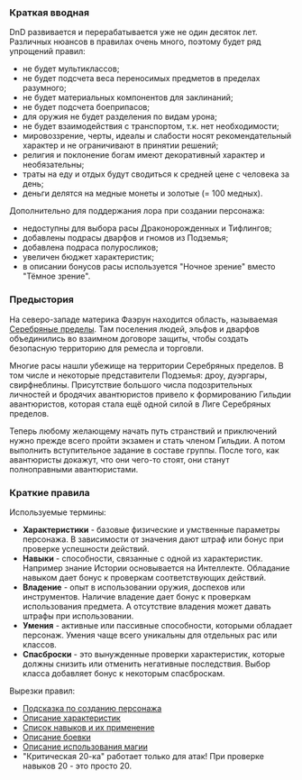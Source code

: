 
### Краткая вводная
DnD развивается и перерабатывается уже не один десяток лет. Различных нюансов в правилах очень много, поэтому будет ряд упрощений правил:
- не будет мультиклассов;
- не будет подсчета веса переносимых предметов в пределах разумного;
- не будет материальных компонентов для заклинаний;
- не будет подсчета боеприпасов;
- для оружия не будет разделения по видам урона;
- не будет взаимодействия с транспортом, т.к. нет необходимости;
- мировоззрение, черты, идеалы и слабости носят рекомендательный характер и не ограничивают в принятии решений;
- религия и поклонение богам имеют декоративный характер и необязательны;
- траты на еду и отдых будут сводиться к средней цене с человека за день;
- деньги делятся на медные монеты и золотые (= 100 медных).

Дополнительно для поддержания лора при создании персонажа:
- недоступны для выбора расы Драконорожденных и Тифлингов;
- добавлены подрасы дварфов и гномов из Подземья;
- добавлена подраса полуросликов;
- увеличен бюджет характеристик;
- в описании бонусов расы используется "Ночное зрение" вместо "Тёмное зрение".

### Предыстория
На северо-западе материка Фаэрун находится область, называемая [Серебряные пределы](Лор/Серебряные%20пределы.md). Там поселения людей, эльфов и дварфов объединились во взаимном договоре защиты, чтобы создать безопасную территорию для ремесла и торговли. 

Многие расы нашли убежище на территории Серебряных пределов. В том числе и некоторые представители Подземья: дроу, дуэргары, свирфнеблины. Присутствие большого числа подозрительных личностей и бродячих авантюристов привело к формированию Гильдии авантюристов, которая стала ещё одной силой в Лиге Серебряных пределов.

Теперь любому желающему начать путь странствий и приключений нужно прежде всего пройти экзамен и стать членом Гильдии. А потом выполнить вступительное задание в составе группы. После того, как авантюристы докажут, что они чего-то стоят, они станут полноправными авантюристами.

### Краткие правила
Используемые термины:
- **Характеристики** - базовые физические и умственные параметры персонажа. В зависимости от значения дают штраф или бонус при проверке успешности действий.
- **Навыки** - способности, связанные с одной из характеристик. Например знание Истории основывается на Интеллекте. Обладание навыком дает бонус к проверкам соответствующих действий.
- **Владение** - опыт в использовании оружия, доспехов или инструментов. Наличие владение дает бонус к проверкам использования предмета. А отсутствие владения может давать штрафы при использовании.
- **Умения** - активные или пассивные способности, которыми обладает персонаж. Умения чаще всего уникальны для отдельных рас или классов.
- **Спасброски** - это вынужденные проверки характеристик, которые должны снизить или отменить негативные последствия. Выбор класса добавляет бонус к некоторым спасброскам.

Вырезки правил:
- [Подсказка по созданию персонажа](<Правила/Создание персонажа.md>)
- [Описание характеристик](Правила/Характеристики.md)
- [Список навыков и их применение](Правила/Навыки.md)
- [Описание боевки](Правила/Сражение.md)
- [Описание использования магии](<Правила/Использование заклинаний.md>)
- "Критическая 20-ка" работает только для атак! При проверке навыков 20 - это просто 20.



